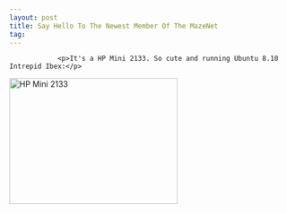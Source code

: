 ```yaml
---
layout: post
title: Say Hello To The Newest Member Of The MazeNet
tag: 
---
```



                <p>It's a HP Mini 2133. So cute and running Ubuntu 8.10 Intrepid Ibex:</p>
<p><a href="/uploads/2008/12/mini2133.jpg"><img class="aligncenter size-medium wp-image-3611" title="HP Mini 2133" src="/uploads/2008/12/mini2133-300x225.jpg" alt="HP Mini 2133" width="300" height="225" /></a></p>
            
